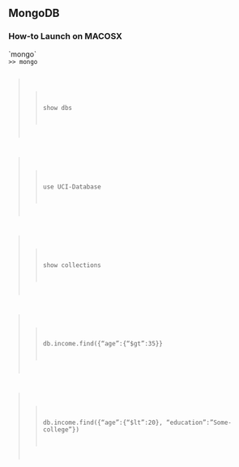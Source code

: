 <h2> MongoDB </h2>
<h3> How-to Launch on MACOSX</h3>
`mongo`
<code>
>> mongo

>> show dbs

>> use UCI-Database

>> show collections

>> db.income.find({“age”:{“$gt”:35}}

>> db.income.find({“age”:{“$lt”:20}, “education”:”Some-college”})

</code>
